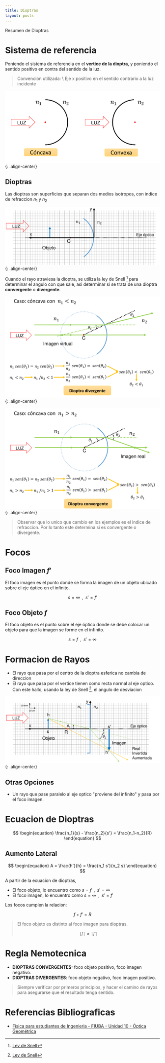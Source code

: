 ```yaml
---
title: Dioptras
layout: posts
---
```


Resumen de Dioptras

# Sistema de referencia

Poniendo el sistema de referencia en el **vertice de la dioptra**, y poniendo el sentido positivo en contra del sentido de la luz.

> Convención utilizada: \\
> Eje x positivo en el sentido contrario a la luz incidente


![1a43a01fc27be228ed099494dc9fb545.png](/assets/teoria/08_optica_geometrica/images/586e144649f04df3b9757c04c92b907d.png){: .align-center}


## Dioptras

Las dioptras son superficies que separan dos medios isotropos, con indice de refraccion $n_1$ y $n_2$

![88359fc8641bf08845d2fd0d8370bbab.png](/assets/teoria/08_optica_geometrica/images/80e3f58d52774bc996f65dfdc0f2afc9.png){: .align-center}

Cuando el rayo atraviesa la dioptra, se utiliza la ley de Snell [^1] para determinar el angulo con que sale, asi determinar si se trata de una dioptra **convergente** o **divergente**.

![347f1e8463e7f86b0a41b8dcf05db98f.png](/assets/teoria/08_optica_geometrica/images/630fa6419b914585ba7cf854c9875199.png){: .align-center}

![c891b402c900e6b607d57f46a00d9eca.png](/assets/teoria/08_optica_geometrica/images/8f08c208d5c6455dad08d6369dbae60a.png){: .align-center}

> Observar que lo unico que cambio en los ejemplos es el indice de refraccion. Por lo tanto este determina si es convergente o divergente.


# Focos

## Foco Imagen $f'$

El foco imagen es el punto donde se forma la imagen de un objeto ubicado sobre el eje óptico en el infinito.

$$s = \infty \, \, \, ,\, \, \, s' = f'$$

## Foco Objeto $f$

El foco objeto es el punto sobre el eje óptico donde se debe colocar un objeto para que la imagen se forme en el infinito.

$$s = f \, \, \, ,\, \, \, s' = \infty$$



# Formacion de Rayos

* El rayo que pasa por el centro de la dioptra esferica no cambia de direccion
* El rayo que pasa por el vertice tienen como recta normal al eje optico. Con este hallo, usando la ley de Snell [^1], el angulo de desviacion

![f676f71f976208345a8fb3a931032e1f.png](/assets/teoria/08_optica_geometrica/images/9390e4944ee44858bc0fe48108ee71b3.png){: .align-center}

## Otras Opciones
* Un rayo que pase paralelo al eje optico "proviene del infinito" y pasa por el foco imagen.



# Ecuacion de Dioptras

$$
\begin{equation}
\frac{n_1}{s} - \frac{n_2}{s'} = \frac{n_1-n_2}{R}
\end{equation}
$$

## Aumento Lateral 

$$
\begin{equation}
A = \frac{h'}{h} = \frac{n_1  s'}{n_2 s}
\end{equation}
$$

A partir de la ecuacion de dioptras, 

* El foco objeto, lo encuentro como $s = f \, \, \, ,\, \, \, s' = \infty$
* El foco imagen, lo encuentro como $s = \infty \, \, \, ,\, \, \, s' = f'$

Los focos cumplen la relacion:

$$
\begin{equation}
f+f' = R
\end{equation}
$$


> El foco objeto es distinto al foco imagen para dioptras.
>
> $$ \mid f \mid \neq \mid f' \mid$$

# Regla Nemotecnica

* **DIOPTRAS CONVERGENTES:** foco objeto positivo, foco imagen negativo.
* **DIOPTRAS DIVERGENTES**: foco objeto negativo, foco imagen positivo.

> Siempre verificar por primeros principios, y hacer el camino de rayos para asegurarse que el resultado tenga sentido.

# Referencias Bibliograficas

* [Fisica para estudiantes de Ingenieria - FIUBA - Unidad  10 - Óptica Geométrica](https://campus.fi.uba.ar/pluginfile.php/375387/mod_resource/content/1/Unidad%2010%20-%20Optica%20Geometrica%20Rev.01.pdf)


[^1]: [Ley de Snell]()